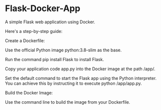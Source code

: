 # Flask-Docker-App
A simple Flask web application using Docker.

Here's a step-by-step guide:

Create a Dockerfile:

Use the official Python image python:3.8-slim as the base.

Run the command pip install Flask to install Flask.

Copy your application code app.py into the Docker image at the path /app/.

Set the default command to start the Flask app using the Python interpreter. You can achieve this by instructing it to execute python /app/app.py.

Build the Docker Image:

Use the command line to build the image from your Dockerfile.
